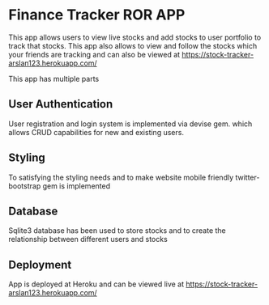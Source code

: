 
 
# Finance Tracker ROR APP

This app allows users to view live stocks and add stocks to user portfolio to track that stocks. This app also allows to view and follow the stocks which your friends are tracking and can also be viewed at 
https://stock-tracker-arslan123.herokuapp.com/


This app has multiple parts

## User Authentication

User registration and login system is implemented via devise gem. which allows CRUD capabilities for new and existing users.

## Styling

To satisfying the styling needs and to make website mobile friendly twitter-bootstrap gem is implemented

## Database

Sqlite3 database has been used to store stocks and to  create the relationship  between different users and stocks

## Deployment

App is deployed at Heroku and can be viewed live at https://stock-tracker-arslan123.herokuapp.com/





